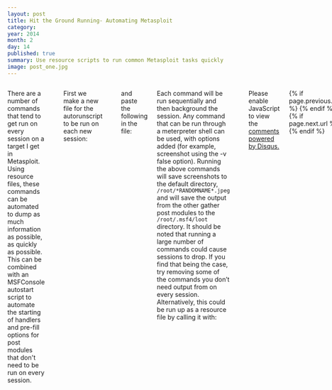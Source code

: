 ```yaml
---
layout: post
title: Hit the Ground Running- Automating Metasploit
category:
year: 2014
month: 2
day: 14
published: true
summary: Use resource scripts to run common Metasploit tasks quickly
image: post_one.jpg
---
```

     
<div class="row">  
     <div class="span9 columns">
     <p>There are a number of commands that tend to get run on every session on a target I get in Metasploit. Using resource files, these commands can be automated to dump as much information as possible, as quickly as possible. This can be combined with an MSFConsole autostart script to automate the starting of handlers and pre-fill options for post modules that don't need to be run on every session.</p>
     <br><p>First we make a new file for the autorunscript to be run on each new session:</p>
     <pre><code>nano /infogather </code></pre>
     <p>and paste the following in the file:</p>
     <script src="https://gist.github.com/bluscreenofjeff/9106100.js">
     </script>
     <p>Each command will be run sequentially and then background the session. Any command that can be run through a meterpreter shell can be used, with options added (for example, screenshot using the -v false option). Running the above commands will save screenshots to the default directory, <code>/root/*RANDOMNAME*.jpeg</code> and will save the output from the other gather post modules to the <code>/root/.msf4/loot</code> directory.
     It should be noted that running a large number of commands could cause sessions to drop. If you find that being the case, try removing some of the commands you don’t need output from on every session. Alternatively, this could be run up as a resource file by calling it with:</p>
     
     <pre><code>resource /infogather</code></pre>

     <br><p>Now we're all set to catch some shells. Let's make that easier by having a handler autostart, get logging all set up, and get the <code>post/windows/manage/multi_meterpreter_inject module</code> ready to spread our session to some other machines for posterity.</p>
     
     <p>Let's create the <code>/root/.msf4/msfconsole.rc</code> file that MSFConsole will automatically run with </p>

     <pre><code>nano /root/.msf4/msfconsole.rc</code></pre>
     <p>and paste the following in the file:</p>
     <script src="https://gist.github.com/bluscreenofjeff/9106047.js"></script>
     <p>Similar to the autosploit resource file, any command normally entered into the msf prompt can be used-- enabling you to set up any post module you want. Don't forget to replace the Xs above with the proper IP data. If you're using the <code>multi_meterpreter_inject</code>, you can add multiple addresses in a semicolon-separated list to spread the meterpreter session to numerous boxes for penetration.</p>
     <br><p>Finally, we’ll create a resource file to kill and restart a listener-- good for when you’re on a social engineering call and the just isn’t quite coming in. </p>
     <pre><code>nano /bounce</code></pre>
     <p>then paste the following into the file:</p>
     <script src="https://gist.github.com/bluscreenofjeff/9106071.js">
     </script>
     <p>Now we can call the resource file with the following command from the msf prompt:</p>
     <pre><code>resource /bounce</code></pre>
     </div>
     </div>
     <div id="disqus_thread"></div>
<script type="text/javascript">
    /* * * CONFIGURATION VARIABLES * * */
    var disqus_shortname = 'bluscreenofjeff';
    
    /* * * DON'T EDIT BELOW THIS LINE * * */
    (function() {
        var dsq = document.createElement('script'); dsq.type = 'text/javascript'; dsq.async = true;
        dsq.src = '//' + disqus_shortname + '.disqus.com/embed.js';
        (document.getElementsByTagName('head')[0] || document.getElementsByTagName('body')[0]).appendChild(dsq);
    })();
</script>
<noscript>Please enable JavaScript to view the <a href="https://disqus.com/?ref_noscript" rel="nofollow">comments powered by Disqus.</a></noscript>
<div class="row">
     <div class="span9 column">
          <p class="pull-right">{% if page.previous.url %} <a href="{{page.previous.url}}" title="Previous Post: {{page.previous.title}}"><i class="icon-chevron-left"></i></a>     {% endif %}   {% if page.next.url %}    <a href="{{page.next.url}}" title="Next Post: {{page.next.title}}"><i class="icon-chevron-right"></i></a>     {% endif %} </p>  
     </div>
</div>
<script>
  (function(i,s,o,g,r,a,m){i['GoogleAnalyticsObject']=r;i[r]=i[r]||function(){
  (i[r].q=i[r].q||[]).push(arguments)},i[r].l=1*new Date();a=s.createElement(o),
  m=s.getElementsByTagName(o)[0];a.async=1;a.src=g;m.parentNode.insertBefore(a,m)
  })(window,document,'script','//www.google-analytics.com/analytics.js','ga');

  ga('create', 'UA-61938642-1', 'auto');
  ga('send', 'pageview');

</script>